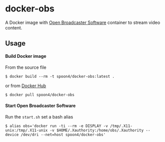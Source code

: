 # docker-obs

A Docker image with [Open Broadcaster Software][obs] container to stream video content.

## Usage

#### Build Docker image

From the source file

	$ docker build --rm -t spoon4/docker-obs:latest .

or from [Docker Hub][dockerhub]

	$ docker pull spoon4/docker-obs

#### Start Open Broadcaster Software

Run the `start.sh` set a bash alias
	
	$ alias obs='docker run -ti --rm -e DISPLAY -v /tmp/.X11-unix:/tmp/.X11-unix -v $HOME/.Xauthority:/home/obs/.Xauthority --device /dev/dri --net=host spoon4/docker-obs'

[obs]: https://obsproject.com
[dockerhub]: https://hub.docker.com/r/spoon4/docker-obs